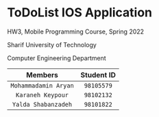 # ToDoList IOS Application
HW3, Mobile Programming Course, Spring 2022

Sharif University of Technology

Computer Engineering Department

| Members | Student ID |
| :---:   |  :---:     |
| `Mohammadamin Aryan`  | `98105579`  |
| `Karaneh Keypour`  | `98102132`  |
| `Yalda Shabanzadeh` | `98101822`  |
